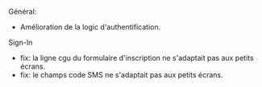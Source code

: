 Général:
* Amélioration de la logic d'authentification.

Sign-In
* fix: la ligne cgu du formulaire d'inscription ne s'adaptait pas aux petits écrans.
* fix: le champs code SMS ne s'adaptait pas aux petits écrans. 